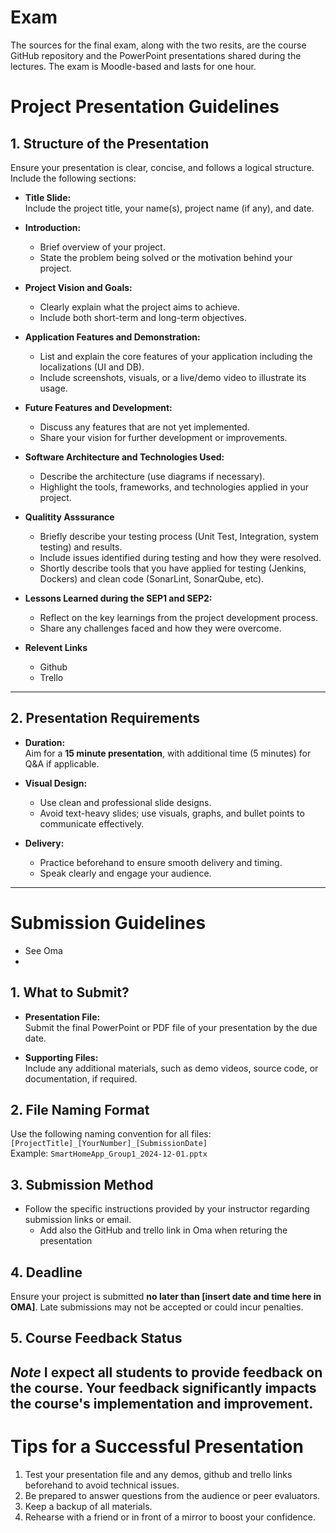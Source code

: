 # Exam
The sources for the final exam, along with the two resits, are the course GitHub repository and the PowerPoint presentations shared during the lectures. The exam is Moodle-based and lasts for one hour.


# **Project Presentation Guidelines**

## **1. Structure of the Presentation**
Ensure your presentation is clear, concise, and follows a logical structure. Include the following sections:

- **Title Slide:**  
  Include the project title, your name(s), project name (if any), and date.  

- **Introduction:**  
  - Brief overview of your project.  
  - State the problem being solved or the motivation behind your project.  

- **Project Vision and Goals:**  
  - Clearly explain what the project aims to achieve.  
  - Include both short-term and long-term objectives.  

- **Application Features and Demonstration:**  
  - List and explain the core features of your application including the localizations (UI and DB).  
  - Include screenshots, visuals, or a live/demo video to illustrate its usage.  

- **Future Features and Development:**  
  - Discuss any features that are not yet implemented.  
  - Share your vision for further development or improvements.  

- **Software Architecture and Technologies Used:**  
  - Describe the architecture (use diagrams if necessary).  
  - Highlight the tools, frameworks, and technologies applied in your project.  

- **Qualitity Asssurance**  
  - Briefly describe your testing process (Unit Test, Integration, system testing) and results.  
  - Include issues identified during testing and how they were resolved.
  - Shortly describe tools that you have applied for testing (Jenkins, Dockers) and clean code (SonarLint, SonarQube, etc).

- **Lessons Learned during the SEP1 and SEP2:**  
  - Reflect on the key learnings from the project development process.  
  - Share any challenges faced and how they were overcome.  

- **Relevent Links**
  - Github
  - Trello    

 
---

## **2. Presentation Requirements**
- **Duration:**  
  Aim for a **15 minute presentation**, with additional time (5 minutes) for Q&A if applicable.  

- **Visual Design:**  
  - Use clean and professional slide designs.  
  - Avoid text-heavy slides; use visuals, graphs, and bullet points to communicate effectively.  

- **Delivery:**  
  - Practice beforehand to ensure smooth delivery and timing.  
  - Speak clearly and engage your audience.  

---

# **Submission Guidelines**
 - See Oma
 - 
## **1. What to Submit?**
- **Presentation File:**  
  Submit the final PowerPoint or PDF file of your presentation by the due date.  

- **Supporting Files:**  
  Include any additional materials, such as demo videos, source code, or documentation, if required.  

## **2. File Naming Format**  
Use the following naming convention for all files:  
`[ProjectTitle]_[YourNumber]_[SubmissionDate]`  
Example: `SmartHomeApp_Group1_2024-12-01.pptx`  

## **3. Submission Method**    
- Follow the specific instructions provided by your instructor regarding submission links or email.
  - Add also the GitHub and trello link in Oma when returing the presentation  

## **4. Deadline**  
Ensure your project is submitted **no later than [insert date and time here in OMA]**. Late submissions may not be accepted or could incur penalties.

## **5. Course Feedback Status** 

*Note*  I expect all students to provide feedback on the course. Your feedback significantly impacts the course's implementation and improvement.
---

# **Tips for a Successful Presentation**
1. Test your presentation file and any demos, github and trello links beforehand to avoid technical issues.  
2. Be prepared to answer questions from the audience or peer evaluators.  
3. Keep a backup of all materials.  
4. Rehearse with a friend or in front of a mirror to boost your confidence.  
